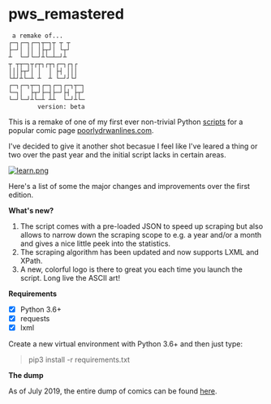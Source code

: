 # pws_remastered

~~~
 a remake of...
┌─┐┌─┐┌─┐┬─┐┬ ┬ ┬    
├─┘│ ││ │├┬┘│ └┬┘    
┴  └─┘└─┘┴└─┴─┘┴     
┬ ┬┬─┐┬┌┬┐┌┬┐┌─┐┌┐┌  
│││├┬┘│ │  │ ├┤ │││  
└┴┘┴└─┴ ┴  ┴ └─┘┘└┘  
┌─┐┌─┐┬─┐┌─┐┌─┐┌─┐┬─┐
└─┐│  ├┬┘├─┤├─┘├┤ ├┬┘
└─┘└─┘┴└─┴ ┴┴  └─┘┴└─
        version: beta
~~~

This is a remake of one of my first ever non-trivial Python [scripts](https://github.com/baduker/poorlywrittenscraper) for a popular comic page [poorlydrwanlines.com](http://poorlydrawnlines.com).

I've decided to give it another shot becasue I feel like I've leared a thing or two over the past year and the initial script lacks in certain areas. 

[![learn.png](http://www.poorlydrawnlines.com/wp-content/uploads/2019/06/learn.png)](http://www.poorlydrawnlines.com/comic/learn/)

Here's a list of some the major changes and improvements over the first edition.

**What's new?**

1. The script comes with a pre-loaded JSON to speed up scraping but also allows to narrow down the scraping scope to e.g. a year and/or a month and gives a nice little peek into the statistics. 
2. The scraping algorithm has been updated and now supports LXML and XPath.
3. A new, colorful logo is there to great you each time you launch the script. Long live the ASCII art!

**Requirements**

- [x] Python 3.6+
- [x] requests
- [x] lxml

Create a new virtual environment with Python 3.6+ and then just type:
> pip3 install -r requirements.txt

**The dump**

As of July 2019, the entire dump of comics can be found [here](https://yadi.sk/d/3KO2w_sfJxU8Tg).
